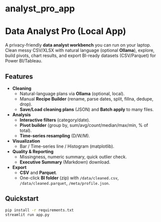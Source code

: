 # analyst_pro_app

# Data Analyst Pro (Local App)

A privacy-friendly **data analyst workbench** you can run on your laptop.
Clean messy CSV/XLSX with natural language (optional **Ollama**), explore, build pivots,
chart results, and export BI-ready datasets (CSV/Parquet) for Power BI/Tableau.

## Features
- **Cleaning**
  - Natural-language plans via **Ollama** (optional, local).
  - Manual **Recipe Builder** (rename, parse dates, split, fillna, dedupe, drop).
  - **Save/Load cleaning plans** (JSON) and **Batch apply** to many files.
- **Analysis**
  - **Interactive filters** (category/date).
  - **Pivot builder** (group by, sum/avg/count/median/max/min, % of total).
  - **Time-series resampling** (D/W/M).
- **Visualization**
  - Bar / Time-series line / Histogram (matplotlib).
- **Quality & Reporting**
  - Missingness, numeric summary, quick outlier check.
  - **Executive Summary** (Markdown) download.
- **Export**
  - **CSV** and **Parquet**.
  - One-click **BI folder** (zip) with `/data/cleaned.csv`, `/data/cleaned.parquet`, `/meta/profile.json`.

## Quickstart
```bash
pip install -r requirements.txt
streamlit run app.py
